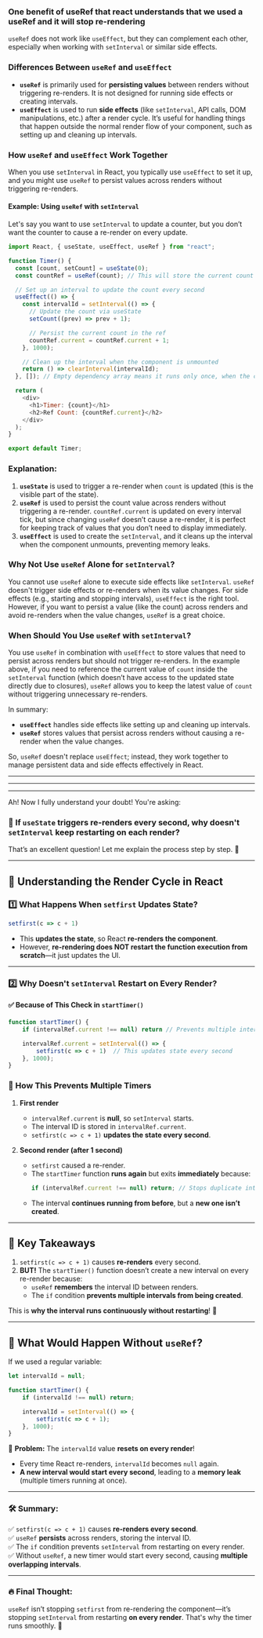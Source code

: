 ### One benefit of useRef that react understands that we used a useRef and it will stop re-rendering

`useRef` does not work like `useEffect`, but they can complement each other, especially when working with `setInterval` or similar side effects.

### Differences Between `useRef` and `useEffect`

- **`useRef`** is primarily used for **persisting values** between renders without triggering re-renders. It is not designed for running side effects or creating intervals.
- **`useEffect`** is used to run **side effects** (like `setInterval`, API calls, DOM manipulations, etc.) after a render cycle. It’s useful for handling things that happen outside the normal render flow of your component, such as setting up and cleaning up intervals.

### How `useRef` and `useEffect` Work Together

When you use `setInterval` in React, you typically use `useEffect` to set it up, and you might use `useRef` to persist values across renders without triggering re-renders.

#### Example: Using `useRef` with `setInterval`

Let's say you want to use `setInterval` to update a counter, but you don’t want the counter to cause a re-render on every update.

```javascript
import React, { useState, useEffect, useRef } from "react";

function Timer() {
  const [count, setCount] = useState(0);
  const countRef = useRef(count); // This will store the current count without causing re-renders

  // Set up an interval to update the count every second
  useEffect(() => {
    const intervalId = setInterval(() => {
      // Update the count via useState
      setCount((prev) => prev + 1);

      // Persist the current count in the ref
      countRef.current = countRef.current + 1;
    }, 1000);

    // Clean up the interval when the component is unmounted
    return () => clearInterval(intervalId);
  }, []); // Empty dependency array means it runs only once, when the component mounts

  return (
    <div>
      <h1>Timer: {count}</h1>
      <h2>Ref Count: {countRef.current}</h2>
    </div>
  );
}

export default Timer;
```

### Explanation:

1. **`useState`** is used to trigger a re-render when `count` is updated (this is the visible part of the state).
2. **`useRef`** is used to persist the count value across renders without triggering a re-render. `countRef.current` is updated on every interval tick, but since changing `useRef` doesn’t cause a re-render, it is perfect for keeping track of values that you don’t need to display immediately.
3. **`useEffect`** is used to create the `setInterval`, and it cleans up the interval when the component unmounts, preventing memory leaks.

### Why Not Use `useRef` Alone for `setInterval`?

You cannot use `useRef` alone to execute side effects like `setInterval`. `useRef` doesn't trigger side effects or re-renders when its value changes. For side effects (e.g., starting and stopping intervals), `useEffect` is the right tool. However, if you want to persist a value (like the count) across renders and avoid re-renders when the value changes, `useRef` is a great choice.

### When Should You Use `useRef` with `setInterval`?

You use `useRef` in combination with `useEffect` to store values that need to persist across renders but should not trigger re-renders. In the example above, if you need to reference the current value of `count` inside the `setInterval` function (which doesn’t have access to the updated state directly due to closures), `useRef` allows you to keep the latest value of `count` without triggering unnecessary re-renders.

In summary:
- **`useEffect`** handles side effects like setting up and cleaning up intervals.
- **`useRef`** stores values that persist across renders without causing a re-render when the value changes.

So, `useRef` doesn't replace `useEffect`; instead, they work together to manage persistent data and side effects effectively in React.


---
---
---


Ah! Now I fully understand your doubt! You're asking:  

### **🤔 If `useState` triggers re-renders every second, why doesn't `setInterval` keep restarting on each render?**  

That’s an excellent question! Let me explain the process step by step. 🚀  

---

## **🔄 Understanding the Render Cycle in React**
### **1️⃣ What Happens When `setfirst` Updates State?**
```js
setfirst(c => c + 1)
```
- This **updates the state**, so React **re-renders the component**.
- However, **re-rendering does NOT restart the function execution from scratch**—it just updates the UI.

---

### **2️⃣ Why Doesn't `setInterval` Restart on Every Render?**
#### **✅ Because of This Check in `startTimer()`**
```js
function startTimer() {
    if (intervalRef.current !== null) return // Prevents multiple intervals

    intervalRef.current = setInterval(() => {
        setfirst(c => c + 1)  // This updates state every second
    }, 1000);
}
```
### **📌 How This Prevents Multiple Timers**
1. **First render**  
   - `intervalRef.current` is **null**, so `setInterval` starts.  
   - The interval ID is stored in `intervalRef.current`.  
   - `setfirst(c => c + 1)` **updates the state every second**.

2. **Second render (after 1 second)**  
   - `setfirst` caused a re-render.  
   - The `startTimer` function **runs again** but exits **immediately** because:  
     ```js
     if (intervalRef.current !== null) return; // Stops duplicate intervals
     ```
   - The interval **continues running from before**, but a **new one isn’t created**.

---

## **🔎 Key Takeaways**
1. `setfirst(c => c + 1)` causes **re-renders** every second.  
2. **BUT!** The `startTimer()` function doesn’t create a new interval on every re-render because:
   - `useRef` **remembers** the interval ID between renders.  
   - The `if` condition **prevents multiple intervals from being created**.

This is **why the interval runs continuously without restarting**! 🎯  

---

## **👀 What Would Happen Without `useRef`?**
If we used a regular variable:
```js
let intervalId = null;

function startTimer() {
    if (intervalId !== null) return;

    intervalId = setInterval(() => {
        setfirst(c => c + 1);
    }, 1000);
}
```
🚨 **Problem:** The `intervalId` value **resets on every render**!  
- Every time React re-renders, `intervalId` becomes `null` again.  
- **A new interval would start every second**, leading to a **memory leak** (multiple timers running at once).

---

### **🛠 Summary:**
✅ `setfirst(c => c + 1)` causes **re-renders every second**.  
✅ `useRef` **persists** across renders, storing the interval ID.  
✅ The `if` condition prevents `setInterval` from restarting on every render.  
✅ Without `useRef`, a new timer would start every second, causing **multiple overlapping intervals**.

---

### **🔥 Final Thought:**
`useRef` isn’t stopping `setfirst` from re-rendering the component—it’s stopping `setInterval` from restarting **on every render**. That's why the timer runs smoothly. 🚀  
